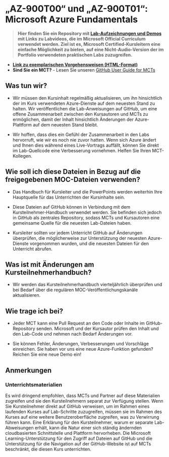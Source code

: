 # „AZ-900T00“ und „AZ-900T01“: Microsoft Azure Fundamentals

> **Hier finden Sie ein Repository mit [Lab-Aufzeichnungen und Demos](https://github.com/MicrosoftLearning/Lab-Demo-Recordings) mit Links zu Labvideos, die im Microsoft Official Curriculum verwendet werden. Ziel ist es, Microsoft Certified-Kursleitern eine einfache Möglichkeit zu bieten, auf eine Nicht-Audio-Version der im Portfolio verwendeten praktischen Labs zuzugreifen.**

- **[Link zu exemplarischen Vorgehensweisen (HTML-Format)](https://microsoftlearning.github.io/AZ-900T0xDE-MicrosoftAzureFundamentals/)**
- **Sind Sie ein MCT?** - Lesen Sie unseren [GitHub User Guide for MCTs](https://microsoftlearning.github.io/MCT-User-Guide-DE/)

## Was tun wir?

- Wir müssen den Kursinhalt regelmäßig aktualisieren, um ihn hinsichtlich der im Kurs verwendeten Azure-Dienste auf dem neuesten Stand zu halten.  Wir veröffentlichen die Lab-Anweisungen auf GitHub, um eine offene Zusammenarbeit zwischen den Kursautoren und MCTs zu ermöglichen, damit der Inhalt hinsichtlich Änderungen der Azure-Plattform auf dem neuesten Stand bleibt.

- Wir hoffen, dass dies ein Gefühl der Zusammenarbeit in den Labs hervorruft, wie wir es noch nie zuvor hatten. Wenn sich Azure ändert und Ihnen dies während eines Live-Vortrags auffällt, können Sie direkt im Lab-Quellcode eine Verbesserung vornehmen.  Helfen Sie Ihren MCT-Kollegen.

## Wie soll ich diese Dateien in Bezug auf die freigegebenen MOC-Dateien verwenden?

- Das Handbuch für Kursleiter und die PowerPoints werden weiterhin Ihre Hauptquelle für das Unterrichten der Kursinhalte sein.

- Diese Dateien auf GitHub können in Verbindung mit dem Kursteilnehmer-Handbuch verwendet werden. Sie befinden sich jedoch in GitHub als zentrales Repository, sodass MCTs und Kursautoren eine gemeinsame Quelle für die neuesten Lab-Dateien haben.

- Kursleiter sollten vor jedem Unterricht GitHub auf Änderungen überprüfen, die möglicherweise zur Unterstützung der neuesten Azure-Dienste vorgenommen wurden, und die neuesten Dateien für den Unterricht abrufen.

## Was ist mit Änderungen am Kursteilnehmerhandbuch?

- Wir werden das Kursteilnehmerhandbuch vierteljährlich überprüfen und bei Bedarf über die regulären MOC-Veröffentlichungskanäle aktualisieren.

## Wie trage ich bei?

- Jeder MCT kann eine Pull Request an den Code oder Inhalte im GitHub-Repository senden. Microsoft und der Kursautor prüfen den Inhalt und den Lab-Code und nehmen nach Bedarf Änderungen vor.

- Sie können Fehler, Änderungen, Verbesserungen und Vorschläge einreichen.  Sie haben vor uns eine neue Azure-Funktion gefunden?  Reichen Sie eine neue Demo ein!

## Anmerkungen

### Unterrichtsmaterialien

Es wird dringend empfohlen, dass MCTs und Partner auf diese Materialien zugreifen und sie den Kursteilnehmern separat zur Verfügung stellen.  Wenn Sie Kursteilnehmer direkt auf GitHub verweisen, um im Rahmen eines laufenden Kurses auf Lab-Schritte zuzugreifen, müssen sie im Rahmen des Kurses auf eine weitere Benutzeroberfläche zugreifen, was zu Verwirrung führen kann. Eine Erklärung für den Kursteilnehmer, warum er separate Lab-Abweisungen erhält, kann die Natur einer sich ständig ändernden cloudbasierten Schnittstelle und Plattform hervorheben. Die Microsoft Learning-Unterstützung für den Zugriff auf Dateien auf GitHub und die Unterstützung für die Navigation auf der GitHub-Website ist auf MCTs beschränkt, die diesen Kurs unterrichten.
